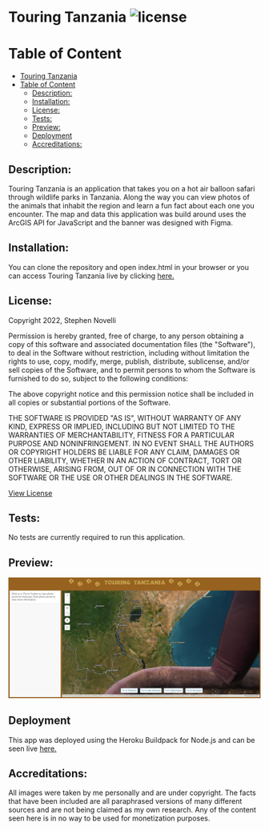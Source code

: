 # Touring Tanzania ![license](https://img.shields.io/badge/license-MIT-blue)
  
  # Table of Content
- [Touring Tanzania ](#touring-tanzania-)
- [Table of Content](#table-of-content)
  - [Description:](#description)
  - [Installation:](#installation)
  - [License:](#license)
  - [Tests:](#tests)
  - [Preview:](#preview)
  - [Deployment](#deployment)
  - [Accreditations:](#accreditations)

## Description:
Touring Tanzania is an application that takes you on a hot air balloon safari through wildlife parks in Tanzania. Along the way you can view photos of the animals that inhabit the region and learn a fun fact about each one you encounter. The map and data this application was build around uses the ArcGIS API for JavaScript and the banner was designed with Figma.

## Installation:
You can clone the repository and open index.html in your browser or you can access Touring Tanzania live by clicking [here.](https://pacific-plains-13730-2a22247c3916.herokuapp.com/)


## License:
Copyright 2022, Stephen Novelli

Permission is hereby granted, free of charge, to any person obtaining a copy of this software and associated documentation files (the "Software"), to deal in the Software without restriction, including without limitation the rights to use, copy, modify, merge, publish, distribute, sublicense, and/or sell copies of the Software, and to permit persons to whom the Software is furnished to do so, subject to the following conditions:

The above copyright notice and this permission notice shall be included in all copies or substantial portions of the Software.

THE SOFTWARE IS PROVIDED "AS IS", WITHOUT WARRANTY OF ANY KIND, EXPRESS OR IMPLIED, INCLUDING BUT NOT LIMITED TO THE WARRANTIES OF MERCHANTABILITY, FITNESS FOR A PARTICULAR PURPOSE AND NONINFRINGEMENT. IN NO EVENT SHALL THE AUTHORS OR COPYRIGHT HOLDERS BE LIABLE FOR ANY CLAIM, DAMAGES OR OTHER LIABILITY, WHETHER IN AN ACTION OF CONTRACT, TORT OR OTHERWISE, ARISING FROM, OUT OF OR IN CONNECTION WITH THE SOFTWARE OR THE USE OR OTHER DEALINGS IN THE SOFTWARE.

[View License](https://www.mit.edu/~amini/LICENSE.md) 
       
## Tests:
No tests are currently required to run this application.
    
## Preview:
![Screenshot.jpg](./assets/Screenshot.jpg)

## Deployment

This app was deployed using the Heroku Buildpack for Node.js and can be seen live [here.](https://pacific-plains-13730-2a22247c3916.herokuapp.com/)


## Accreditations:
All images were taken by me personally and are under copyright. The facts that have been included are all paraphrased versions of many different sources and are not being claimed as my own research. Any of the content seen here is in no way to be used for monetization purposes. 
